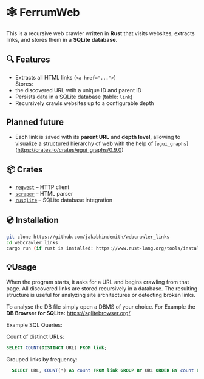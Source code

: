 # 🕸️ FerrumWeb

This is a recursive web crawler written in **Rust** that visits websites, extracts links, and stores them in a **SQLite database**.

## 🔍 Features

-  Extracts all HTML links (`<a href="...">`)  
Stores:
  - the discovered URL wtih a unique ID and parent ID
  -  Persists data in a SQLite database (table: `link`)
  -  Recursively crawls websites up to a configurable depth  

## Planned future

- Each link is saved with its **parent URL** and **depth level**, allowing to visualize a structured hierarchy of web with the help of [`egui_graphs`] (https://crates.io/crates/egui_graphs/0.9.0)

## 📦 Crates

- [`reqwest`](https://docs.rs/reqwest/) – HTTP client  
- [`scraper`](https://docs.rs/scraper/) – HTML parser  
- [`rusqlite`](https://docs.rs/rusqlite/) – SQLite database integration 

## 💿 Installation

```bash
git clone https://github.com/jakobhindemith/webcrawler_links
cd webcrawler_links
cargo run (if rust is installed: https://www.rust-lang.org/tools/install )
```

## 💡Usage

When the program starts, it asks for a URL and begins crawling from that page. All discovered links are stored recursively in a database. The resulting structure is useful for analyzing site architectures or detecting broken links.

To analyse the DB file simply open a DBMS of your choice.
For Example the **DB Browser for SQLite:**  https://sqlitebrowser.org/

Example SQL Queries:

  Count of distinct URLs:
  ```sql
  SELECT COUNT(DISTINCT URL) FROM link;
  ```
  Grouped links by frequency:
  ```sql
    SELECT URL, COUNT(*) AS count FROM link GROUP BY URL ORDER BY count DESC;
  ```
